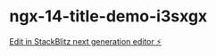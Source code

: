 # ngx-14-title-demo-i3sxgx

[Edit in StackBlitz next generation editor ⚡️](https://stackblitz.com/~/github.com/ArturShevts/ngx-14-title-demo-i3sxgx)